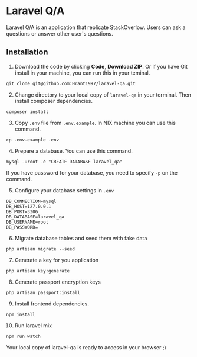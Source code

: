 # Laravel Q/A

Laravel Q/A is an application that replicate StackOverlow. Users can ask a questions or answer other user's questions.

## Installation

1. Download the code by clicking **Code**, **Download ZIP**. Or if you have Git install in your machine, you can run this in your teminal.

```
git clone git@github.com:Hrant1997/laravel-qa.git
```

2. Change directory to your local copy of `laravel-qa` in your terminal. Then install composer dependencies.

```
composer install
```

3. Copy `.env` file from `.env.example`. In NIX machine you can use this command.

```
cp .env.example .env
```

4. Prepare a database. You can use this command.

```
mysql -uroot -e "CREATE DATABASE laravel_qa"
```

If you have password for your database, you need to specify `-p` on the command.

5. Configure your database settings in `.env`

```
DB_CONNECTION=mysql
DB_HOST=127.0.0.1
DB_PORT=3306
DB_DATABASE=laravel_qa
DB_USERNAME=root
DB_PASSWORD=
```

6. Migrate database tables and seed them with fake data

```
php artisan migrate --seed
```

7. Generate a key for you application

```
php artisan key:generate
```

8. Generate passport encryption keys

```
php artisan passport:install
```

9. Install frontend dependencies.

```
npm install
```

10. Run laravel mix

```
npm run watch
```

Your local copy of laravel-qa is ready to access in  your browser ;)

